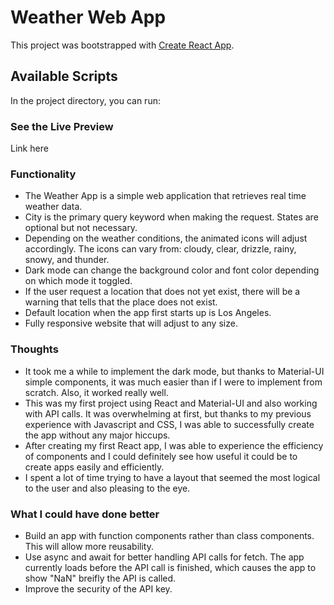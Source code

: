 # Weather Web App

This project was bootstrapped with [Create React App](https://github.com/facebook/create-react-app).

## Available Scripts

In the project directory, you can run:

### See the Live Preview

Link here

### Functionality

- The Weather App is a simple web application that retrieves real time weather data.
- City is the primary query keyword when making the request. States are optional but not necessary.
- Depending on the weather conditions, the animated icons will adjust accordingly. The icons can vary from: cloudy, clear, drizzle, rainy, snowy, and thunder.
- Dark mode can change the background color and font color depending on which mode it toggled.
- If the user request a location that does not yet exist, there will be a warning that tells that the place does not exist.
- Default location when the app first starts up is Los Angeles.
- Fully responsive website that will adjust to any size.

### Thoughts

- It took me a while to implement the dark mode, but thanks to Material-UI simple components, it was much easier than if I were to implement from scratch. Also, it worked really well.
- This was my first project using React and Material-UI and also working with API calls. It was overwhelming at first, but thanks to my previous experience with Javascript and CSS, I was able to successfully create the app without any major hiccups.
- After creating my first React app, I was able to experience the efficiency of components and I could definitely see how useful it could be to create apps easily and efficiently.
- I spent a lot of time trying to have a layout that seemed the most logical to the user and also pleasing to the eye.

### What I could have done better

- Build an app with function components rather than class components. This will allow more reusability.
- Use async and await for better handling API calls for fetch. The app currently loads before the API call is finished, which causes the app to show "NaN" breifly the API is called.
- Improve the security of the API key.


